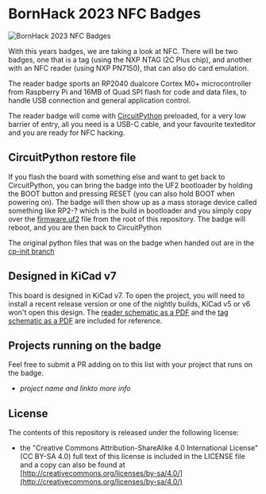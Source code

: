 # BornHack 2023 NFC Badges

![BornHack 2023 NFC Badges](https://github.com/bornhack/badge2023/raw/main/IMAGES/badges-back.jpg "BornHack 2023 NFC Badges")

With this years badges, we are taking a look at NFC. There will be two badges, one that is a tag (using the NXP NTAG I2C Plus chip), and another with an NFC reader (using NXP PN7150), that can also do card emulation.

The reader badge sports an RP2040 dualcore Cortex M0+ microcontroller from Raspberry Pi and 16MB of Quad SPI flash for code and data files, to handle USB connection and general application control.

The reader badge will come with [CircuitPython](https://circuitpython.org/) preloaded, for a very low barrier of entry, all you need is a USB-C cable, and your favourite texteditor and you are ready for NFC hacking.

## CircuitPython restore file

If you flash the board with something else and want to get back to CircuitPython, you can bring the badge into the UF2 bootloader by holding the BOOT button and pressing RESET (you can also hold BOOT when powering on). The badge will then show up as a mass storage device called something like RP2-? which is the build in bootloader and you simply copy over the [firmware.uf2](https://github.com/bornhack/badge2023/raw/main/firmware.uf2) file from the root of this repository. The badge will reboot, and you are then back to CircuitPython

The original python files that was on the badge when handed out are in the [cp-init branch](https://github.com/bornhack/badge2023/tree/cp-init)

## Designed in KiCad v7

This board is designed in KiCad v7. To open the project, you will need to install a recent release version or one of the nightly builds, KiCad v5 or v6 won't open this design. The [reader schematic as a PDF](https://github.com/bornhack/badge2023/raw/main/nfc_reader/nfc_reader_schematics.pdf) and the [tag schematic as a PDF](https://github.com/bornhack/badge2023/raw/main/nfc_card_emulation_large/nfc_card_emulation_large_schematics.pdf) are included for reference.

## Projects running on the badge

Feel free to submit a PR adding on to this list with your project that runs on the badge.

- _project name and linkto more info_

## License

The contents of this repository is released under the following license:

* the "Creative Commons Attribution-ShareAlike 4.0 International License"
  (CC BY-SA 4.0) full text of this license is included in the LICENSE file
  and a copy can also be found at
  [http://creativecommons.org/licenses/by-sa/4.0/](http://creativecommons.org/licenses/by-sa/4.0/)
